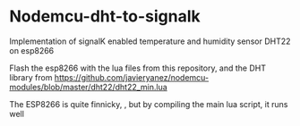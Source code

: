 # Nodemcu-dht-to-signalk
Implementation of signalK enabled temperature and humidity sensor DHT22 on esp8266

Flash the esp8266 with the lua files from this repository, 
and the DHT library from https://github.com/javieryanez/nodemcu-modules/blob/master/dht22/dht22_min.lua

The ESP8266 is quite finnicky, , but by compiling the main lua script, it runs well
